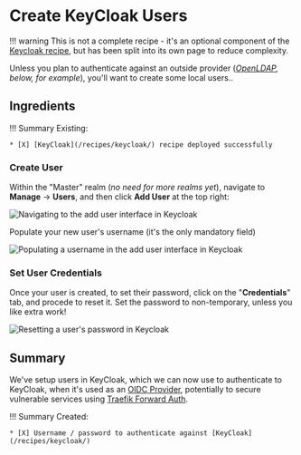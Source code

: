 # Create KeyCloak Users

!!! warning
    This is not a complete recipe - it's an optional component of the [Keycloak recipe](/recipes/keycloak/), but has been split into its own page to reduce complexity.

Unless you plan to authenticate against an outside provider (*[OpenLDAP](/recipes/keycloak/openldap/), below, for example*), you'll want to create some local users..

## Ingredients

!!! Summary
    Existing:

    * [X] [KeyCloak](/recipes/keycloak/) recipe deployed successfully
  
### Create User

Within the "Master" realm (*no need for more realms yet*), navigate to **Manage** -> **Users**, and then click **Add User** at the top right:

![Navigating to the add user interface in Keycloak](/images/keycloak-add-user-1.png)

Populate your new user's username (it's the only mandatory field)

![Populating a username in the add user interface in Keycloak](/images/keycloak-add-user-2.png)

### Set User Credentials

Once your user is created, to set their password, click on the "**Credentials**" tab, and procede to reset it. Set the password to non-temporary, unless you like extra work!

![Resetting a user's password in Keycloak](/images/keycloak-add-user-3.png)

## Summary

We've setup users in KeyCloak, which we can now use to authenticate to KeyCloak, when it's used as an [OIDC Provider](/recipes/keycloak/setup-oidc-provider/), potentially to secure vulnerable services using [Traefik Forward Auth](/ha-docker-swarm/traefik-forward-auth/).

!!! Summary
    Created:

    * [X] Username / password to authenticate against [KeyCloak](/recipes/keycloak/)
